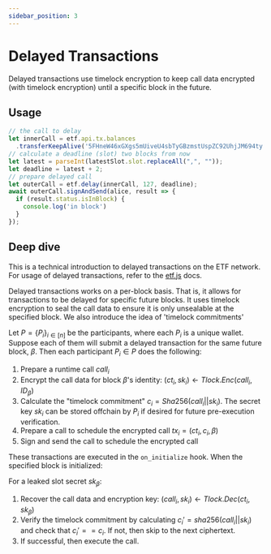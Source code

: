 ```yaml
---
sidebar_position: 3
---
```


# Delayed Transactions

Delayed transactions use timelock encryption to keep call data encrypted (with timelock encryption) until a specific block in the future.

## Usage

``` javascript
// the call to delay
let innerCall = etf.api.tx.balances
  .transferKeepAlive('5FHneW46xGXgs5mUiveU4sbTyGBzmstUspZC92UhjJM694ty', 100);
// calculate a deadline (slot) two blocks from now
let latest = parseInt(latestSlot.slot.replaceAll(",", ""));
let deadline = latest + 2;
// prepare delayed call
let outerCall = etf.delay(innerCall, 127, deadline);
await outerCall.signAndSend(alice, result => {
  if (result.status.isInBlock) {
    console.log('in block')
  }
});
```
## Deep dive

This is a technical introduction to delayed transactions on the ETF network. For usage of delayed transactions, refer to the [etf.js](../build/etf_js.md) docs.

Delayed transactions works on a per-block basis. That is, it allows for transactions to be delayed for specific future blocks. It uses timelock encryption to seal the call data to ensure it is only unsealable at the specified block. We also introduce the idea of 'timelock commitments'

Let $P = \{P_i\}_{i \in [n]}$ be the participants, where each $P_i$ is a unique wallet. Suppose each of them will submit a delayed transaction for the same future block, $\beta$. Then each participant $P_i \in P$ does the following:

1. Prepare a runtime call $call_i$
2. Encrypt the call data for block $\beta$'s identity: $(ct_i, sk_i) \leftarrow Tlock.Enc(call_i, ID_\beta)$
3. Calculate the "timelock commitment" $c_i = Sha256(call_i || sk_i)$. The secret key $sk_i$ can be stored offchain by $P_i$ if desired for future pre-execution verification.
4. Prepare a call to schedule the encrypted call $tx_i = (ct_i, c_i, \beta)$
5. Sign and send the call to schedule the encrypted call

These transactions are executed in the `on_initialize` hook. When the specified block is initialized:

For a leaked slot secret $sk_\beta$:
1. Recover the call data and encryption key: $(call_i, sk_i) \leftarrow Tlock.Dec(ct_i, sk_\beta)$
2. Verify the timelock commitment by calculating $c_i' = sha256(call_i || sk_i)$ and check that $c_i' == c_i$. If not, then skip to the next ciphertext.
3. If successful, then execute the call.
